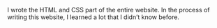 I wrote the HTML and CSS part of the entire website. In the process of writing this website, I learned a lot that I didn’t know before.
